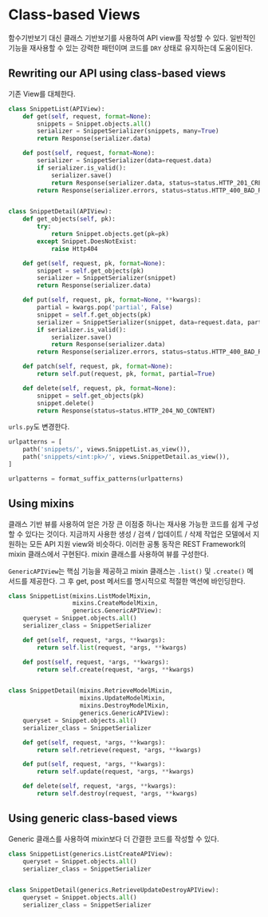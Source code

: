 # Class-based Views

함수기반보기 대신 클래스 기반보기를 사용하여 API view를 작성할 수 있다.
일반적인 기능을 재사용할 수 있는 강력한 패턴이며 코드를 `DRY` 상태로 유지하는데 도움이된다.

## Rewriting our API using class-based views

기존 View를 대체한다.

```python
class SnippetList(APIView):
    def get(self, request, format=None):
        snippets = Snippet.objects.all()
        serializer = SnippetSerializer(snippets, many=True)
        return Response(serializer.data)

    def post(self, request, format=None):
        serializer = SnippetSerializer(data=request.data)
        if serializer.is_valid():
            serializer.save()
            return Response(serializer.data, status=status.HTTP_201_CREATED)
        return Response(serializer.errors, status=status.HTTP_400_BAD_REQUEST)


class SnippetDetail(APIView):
    def get_objects(self, pk):
        try:
            return Snippet.objects.get(pk=pk)
        except Snippet.DoesNotExist:
            raise Http404

    def get(self, request, pk, format=None):
        snippet = self.get_objects(pk)
        serializer = SnippetSerializer(snippet)
        return Response(serializer.data)

    def put(self, request, pk, format=None, **kwargs):
        partial = kwargs.pop('partial', False)
        snippet = self.f.get_objects(pk)
        serializer = SnippetSerializer(snippet, data=request.data, partial=partial)
        if serializer.is_valid():
            serializer.save()
            return Response(serializer.data)
        return Response(serializer.errors, status=status.HTTP_400_BAD_REQUEST)

    def patch(self, request, pk, format=None):
        return self.put(request, pk, format, partial=True)

    def delete(self, request, pk, format=None):
        snippet = self.get_objects(pk)
        snippet.delete()
        return Response(status=status.HTTP_204_NO_CONTENT)
```

`urls.py`도 변경한다.

```python
urlpatterns = [
    path('snippets/', views.SnippetList.as_view()),
    path('snippets/<int:pk>/', views.SnippetDetail.as_view()),
]

urlpatterns = format_suffix_patterns(urlpatterns)
```

## Using mixins

클래스 기반 뷰를 사용하여 얻은 가장 큰 이점중 하나는 재사용 가능한 코드를 쉽게 구성할 수 있다는 것이다.
지금까지 사용한 생성 / 검색 / 업데이트 / 삭제 작업은 모델에서 지원하는 모든 API 지원 view와 비슷하다. 이러한 공통 동작은 REST Framework의 mixin 클래스에서 구현된다. mixin 클래스를 사용하여 뷰를 구성한다.

`GenericAPIView`는 핵심 기능을 제공하고 mixin 클래스는 `.list()` 및 `.create()` 메서드를 제공한다. 그 후 get, post 메서드를 명시적으로 적절한 액션에 바인딩한다.

```python
class SnippetList(mixins.ListModelMixin,
                  mixins.CreateModelMixin,
                  generics.GenericAPIView):
    queryset = Snippet.objects.all()
    serializer_class = SnippetSerializer

    def get(self, request, *args, **kwargs):
        return self.list(request, *args, **kwargs)

    def post(self, request, *args, **kwargs):
        return self.create(request, *args, **kwargs)


class SnippetDetail(mixins.RetrieveModelMixin,
                    mixins.UpdateModelMixin,
                    mixins.DestroyModelMixin,
                    generics.GenericAPIView):
    queryset = Snippet.objects.all()
    serializer_class = SnippetSerializer

    def get(self, request, *args, **kwargs):
        return self.retrieve(request, *args, **kwargs)

    def put(self, request, *args, **kwargs):
        return self.update(request, *args, **kwargs)

    def delete(self, request, *args, **kwargs):
        return self.destroy(request, *args, **kwargs)
```

## Using generic class-based views

Generic 클래스를 사용하여 mixin보다 더 간결한 코드를 작성할 수 있다.

```python
class SnippetList(generics.ListCreateAPIView):
    queryset = Snippet.objects.all()
    serializer_class = SnippetSerializer


class SnippetDetail(generics.RetrieveUpdateDestroyAPIView):
    queryset = Snippet.objects.all()
    serializer_class = SnippetSerializer
```
